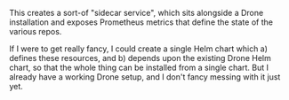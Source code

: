 This creates a sort-of "sidecar service", which sits alongside a Drone installation and exposes Prometheus metrics that define the state of the various repos. 

If I were to get really fancy, I could create a single Helm chart which a) defines these resources, and b) depends upon the existing Drone Helm chart, so that the whole thing can be installed from a single chart. But I already have a working Drone setup, and I don't fancy messing with it just yet.